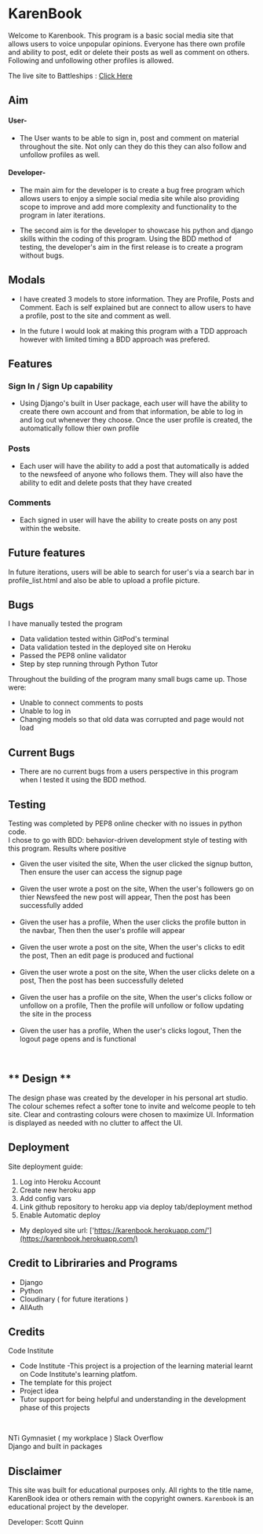 # **KarenBook**
Welcome to Karenbook. This program is a basic social media site that allows users to voice unpopular opinions. 
Everyone has there own profile and ability to post, edit or delete their posts as well as comment on others. 
Following and unfollowing other profiles is allowed.

The live site to Battleships : [Click Here](https://karenbook.herokuapp.com/)

## **Aim**

#### User-
- The User wants to be able to sign in, post and comment on material throughout the site. Not only can they do this they can also follow and unfollow profiles as well.

#### Developer-
- The main aim for the developer is to create a bug free program which allows users to enjoy a simple social media site while also providing scope to improve and add more complexity and functionality to the program in later iterations.

- The second aim is for the developer to showcase his python and django skills within the coding of this program. Using the BDD method of testing, the developer's aim in the first release is to create a program without bugs.

## **Modals**
- I have created 3 models to store information. They are Profile, Posts and Comment. Each is self explained but are connect to allow users to have a profile, post to the site and comment as well.

- In the future I would look at making this program with a TDD approach however with limited timing a BDD approach was prefered.


## **Features**

### Sign In / Sign Up capability
- Using Django's built in User package, each user will have the ability to create there own account and 
from that information, be able to log in and log out whenever they choose. Once the user profile is created, the automatically follow thier own profile
 


### Posts
- Each user will have the ability to add a post that automatically is added to the newsfeed of anyone who follows them. They will also have the ability to edit and delete posts that they have created



### Comments
- Each signed in user will have the ability to create posts on any post within the website.




## **Future features**
 In future iterations, users will be able to search for user's via a search bar in profile_list.html and also be able to upload a profile picture. 


## **Bugs**
 I have manually tested the program

 - Data validation tested within GitPod's terminal
 - Data validation tested in the deployed site on Heroku
 - Passed the PEP8 online validator
 - Step by step running through Python Tutor
 
 Throughout the building of the program many small bugs came up. Those were:

 <ul>
    <li> Unable to connect comments to posts </li>
    <li> Unable to log in </li>
    <li> Changing models so that old data was corrupted and page would not load </li>
</ul>


## **Current Bugs**
- There are no current bugs from a users perspective in this program when I tested it using the BDD method. 


## **Testing**
Testing was completed by PEP8 online checker with no issues in python code.
<br>
I chose to go with BDD: behavior-driven development style of testing with this program. Results where positive

<ul>
    <li> Given the user visited the site, 
When the user clicked the signup button, 
Then ensure the user can access the signup page</li>
<br>
    <li> Given the user wrote a post on the site, 
When the user's followers go on thier Newsfeed the new post will appear,
Then the post has been successfully added</li>
<br>
    <li> Given the user has a profile, 
When the user clicks the profile button in the navbar,
Then then the user's profile will appear</li>
<br>
    <li> Given the user wrote a post on the site, 
When the user's clicks to edit the post,
Then an edit page is produced and fuctional</li>
<br>
    <li> Given the user wrote a post on the site, 
When the user clicks delete on a post,
Then the post has been successfully deleted</li>
<br>
    <li> Given the user has a profile on the site, 
When the user's clicks follow or unfollow on a profile,
Then the profile will unfollow or follow updating the site in the process</li>
<br>
    <li> Given the user has a profile, 
When the user's clicks logout,
Then the logout page opens and is functional</li>
</ul>

<br>

## ** Design **
The design phase was created by the developer in his personal art studio. The colour schemes refect a softer tone to invite and welcome people to teh site. Clear and contrasting colours were chosen to maximize UI. Information is displayed as needed with no clutter to affect the UI. 

## **Deployment**

Site deployment guide:
<ol>
    <li>Log into Heroku Account</li>
    <li>Create new heroku app</li>
    <li>Add config vars</li>
    <li>Link github repository to heroku app via deploy tab/deployment method</li>
    <li>Enable Automatic deploy</li>
</ol>

- My deployed site url: ['https://karenbook.herokuapp.com/'](https://karenbook.herokuapp.com/)

## **Credit to Libriraries and Programs**
- Django
- Python
- Cloudinary ( for future iterations )
- AllAuth

## **Credits**
Code Institute
- Code Institute -This project is a projection of the learning material learnt on Code Institute's learning platfom.
- The template for this project
- Project idea 
- Tutor support for being helpful and understanding in the development phase of this projects
<br>

NTi Gymnasiet ( my workplace )
Slack Overflow
<br>
Django and built in packages

## **Disclaimer**

This site was built for educational purposes only. All rights to the title name, KarenBook idea or others remain with the copyright owners. `Karenbook` is an educational project by the developer.

Developer: Scott Quinn
